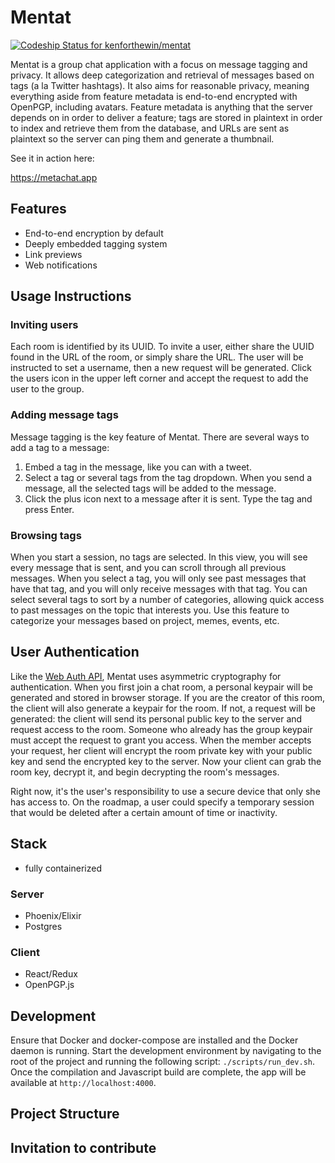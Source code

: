 # Mentat

[ ![Codeship Status for kenforthewin/mentat](https://app.codeship.com/projects/b39d7c00-3d9f-0136-ecdb-161825e9517a/status?branch=master)](https://app.codeship.com/projects/290692)

Mentat is a group chat application with a focus on message tagging and privacy. It allows deep categorization and retrieval of messages based on tags (a la Twitter hashtags). It also aims for reasonable privacy, meaning everything aside from feature metadata is end-to-end encrypted with OpenPGP, including avatars. Feature metadata is anything that the server depends on in order to deliver a feature; tags are stored in plaintext in order to index and retrieve them from the database, and URLs are sent as plaintext so the server can ping them and generate a thumbnail.

See it in action here:

https://metachat.app

## Features

- End-to-end encryption by default
- Deeply embedded tagging system
- Link previews
- Web notifications

## Usage Instructions

### Inviting users

Each room is identified by its UUID. To invite a user, either share the UUID found in the URL of the room, or simply share the URL. The user will be instructed to set a username, then a new request will be generated. Click the users icon in the upper left corner and accept the request to add the user to the group.

### Adding message tags

Message tagging is the key feature of Mentat. There are several ways to add a tag to a message:

1. Embed a tag in the message, like you can with a tweet.
2. Select a tag or several tags from the tag dropdown. When you send a message, all the selected tags will be added to the message.
3. Click the plus icon next to a message after it is sent. Type the tag and press Enter.

### Browsing tags

When you start a session, no tags are selected. In this view, you will see every message that is sent, and you can scroll through all previous messages. When you select a tag, you will only see past messages that have that tag, and you will only receive messages with that tag. You can select several tags to sort by a number of categories, allowing quick access to past messages on the topic that interests you. Use this feature to categorize your messages based on project, memes, events, etc.

## User Authentication

Like the [Web Auth API](https://developer.mozilla.org/en-US/docs/Web/API/Web_Authentication_API), Mentat uses asymmetric cryptography for authentication. When you first join a chat room, a personal keypair will be generated and stored in browser storage. If you are the creator of this room, the client will also generate a keypair for the room. If not, a request will be generated: the client will send its personal public key to the server and request access to the room. Someone who already has the group keypair must accept the request to grant you access. When the member accepts your request, her client will encrypt the room private key with your public key and send the encrypted key to the server. Now your client can grab the room key, decrypt it, and begin decrypting the room's messages.

Right now, it's the user's responsibility to use a secure device that only she has access to. On the roadmap, a user could specify a temporary session that would be deleted after a certain amount of time or inactivity.

## Stack

- fully containerized

### Server

- Phoenix/Elixir
- Postgres

### Client

- React/Redux
- OpenPGP.js

## Development

Ensure that Docker and docker-compose are installed and the Docker daemon is running. Start the development environment by navigating to the root of the project and running the following script: `./scripts/run_dev.sh`. Once the compilation and Javascript build are complete, the app will be available at `http://localhost:4000`.

## Project Structure

## Invitation to contribute
